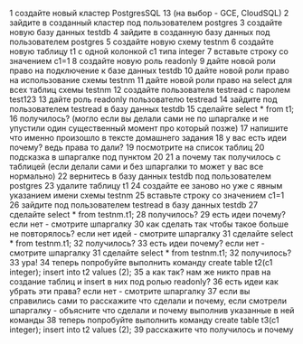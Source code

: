 1 создайте новый кластер PostgresSQL 13 (на выбор - GCE, CloudSQL)
2 зайдите в созданный кластер под пользователем postgres
3 создайте новую базу данных testdb
4 зайдите в созданную базу данных под пользователем postgres
5 создайте новую схему testnm
6 создайте новую таблицу t1 с одной колонкой c1 типа integer
7 вставьте строку со значением c1=1
8 создайте новую роль readonly
9 дайте новой роли право на подключение к базе данных testdb
10 дайте новой роли право на использование схемы testnm
11 дайте новой роли право на select для всех таблиц схемы testnm
12 создайте пользователя testread с паролем test123
13 дайте роль readonly пользователю testread
14 зайдите под пользователем testread в базу данных testdb
15 сделайте select * from t1;
16 получилось? (могло если вы делали сами не по шпаргалке и не упустили один существенный момент про который позже)
17 напишите что именно произошло в тексте домашнего задания
18 у вас есть идеи почему? ведь права то дали?
19 посмотрите на список таблиц
20 подсказка в шпаргалке под пунктом 20
21 а почему так получилось с таблицей (если делали сами и без шпаргалки то может у вас все нормально)
22 вернитесь в базу данных testdb под пользователем postgres
23 удалите таблицу t1
24 создайте ее заново но уже с явным указанием имени схемы testnm
25 вставьте строку со значением c1=1
26 зайдите под пользователем testread в базу данных testdb
27 сделайте select * from testnm.t1;
28 получилось?
29 есть идеи почему? если нет - смотрите шпаргалку
30 как сделать так чтобы такое больше не повторялось? если нет идей - смотрите шпаргалку
31 сделайте select * from testnm.t1;
32 получилось?
33 есть идеи почему? если нет - смотрите шпаргалку
31 сделайте select * from testnm.t1;
32 получилось?
33 ура!
34 теперь попробуйте выполнить команду create table t2(c1 integer); insert into t2 values (2);
35 а как так? нам же никто прав на создание таблиц и insert в них под ролью readonly?
36 есть идеи как убрать эти права? если нет - смотрите шпаргалку
37 если вы справились сами то расскажите что сделали и почему, если смотрели шпаргалку - объясните что сделали и почему выполнив указанные в ней команды
38 теперь попробуйте выполнить команду create table t3(c1 integer); insert into t2 values (2);
39 расскажите что получилось и почему 
